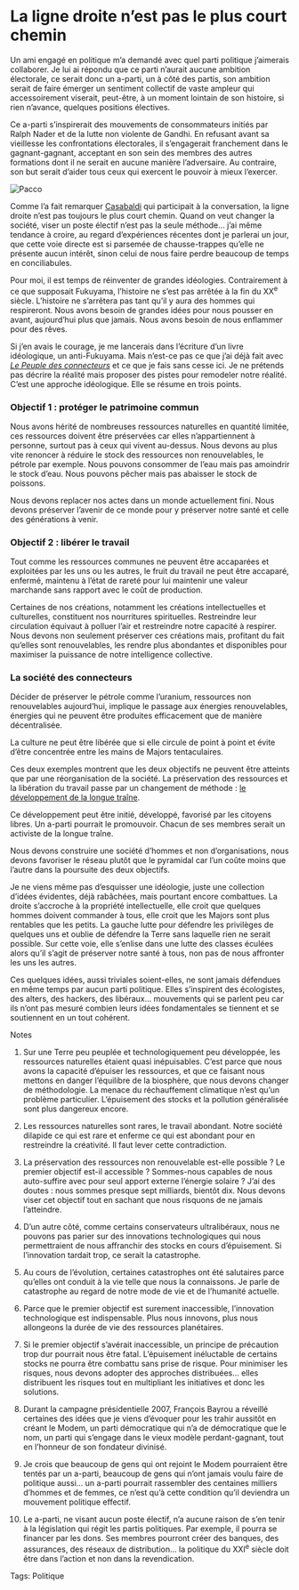 # La ligne droite n’est pas le plus court chemin

Un ami engagé en politique m’a demandé avec quel parti politique j’aimerais collaborer. Je lui ai répondu que ce parti n’aurait aucune ambition électorale, ce serait donc un a-parti, un à côté des partis, son ambition serait de faire émerger un sentiment collectif de vaste ampleur qui accessoirement viserait, peut-être, à un moment lointain de son histoire, si rien n’avance, quelques positions électives.

Ce a-parti s’inspirerait des mouvements de consommateurs initiés par Ralph Nader et de la lutte non violente de Gandhi. En refusant avant sa vieillesse les confrontations électorales, il s’engagerait franchement dans le gagnant-gagnant, acceptant en son sein des membres des autres formations dont il ne serait en aucune manière l’adversaire. Au contraire, son but serait d’aider tous ceux qui exercent le pouvoir à mieux l’exercer.

![Pacco](https://tcrouzet.com/images_tc/2007/11/la-ligne-droite.gif)

Comme l’a fait remarquer [Casabaldi](http://francescocasabaldi.typepad.com/) qui participait à la conversation, la ligne droite n’est pas toujours le plus court chemin. Quand on veut changer la société, viser un poste électif n’est pas la seule méthode… j’ai même tendance à croire, au regard d’expériences récentes dont je parlerai un jour, que cette voie directe est si parsemée de chausse-trappes qu’elle ne présente aucun intérêt, sinon celui de nous faire perdre beaucoup de temps en conciliabules.

Pour moi, il est temps de réinventer de grandes idéologies. Contrairement à ce que supposait Fukuyama, l’histoire ne s’est pas arrêtée à la fin du XX<sup>e</sup> siècle. L’histoire ne s’arrêtera pas tant qu’il y aura des hommes qui respireront. Nous avons besoin de grandes idées pour nous pousser en avant, aujourd’hui plus que jamais. Nous avons besoin de nous enflammer pour des rêves.

Si j’en avais le courage, je me lancerais dans l’écriture d’un livre idéologique, un anti-Fukuyama. Mais n’est-ce pas ce que j’ai déjà fait avec [*Le Peuple des connecteurs*](/le-peuple-des-connecteurs/) et ce que je fais sans cesse ici. Je ne prétends pas décrire la réalité mais proposer des pistes pour remodeler notre réalité. C’est une approche idéologique. Elle se résume en trois points.

### Objectif 1 : protéger le patrimoine commun

Nous avons hérité de nombreuses ressources naturelles en quantité limitée, ces ressources doivent être préservées car elles n’appartiennent à personne, surtout pas à ceux qui vivent au-dessus. Nous devons au plus vite renoncer à réduire le stock des ressources non renouvelables, le pétrole par exemple. Nous pouvons consommer de l’eau mais pas amoindrir le stock d’eau. Nous pouvons pêcher mais pas abaisser le stock de poissons.

Nous devons replacer nos actes dans un monde actuellement fini. Nous devons préserver l’avenir de ce monde pour y préserver notre santé et celle des générations à venir.

### Objectif 2 : libérer le travail

Tout comme les ressources communes ne peuvent être accaparées et exploitées par les uns ou les autres, le fruit du travail ne peut être accaparé, enfermé, maintenu à l’état de rareté pour lui maintenir une valeur marchande sans rapport avec le coût de production.

Certaines de nos créations, notamment les créations intellectuelles et culturelles, constituent nos nourritures spirituelles. Restreindre leur circulation équivaut à polluer l’air et restreindre notre capacité à respirer. Nous devons non seulement préserver ces créations mais, profitant du fait qu’elles sont renouvelables, les rendre plus abondantes et disponibles pour maximiser la puissance de notre intelligence collective.

### La société des connecteurs

Décider de préserver le pétrole comme l’uranium, ressources non renouvelables aujourd’hui, implique le passage aux énergies renouvelables, énergies qui ne peuvent être produites efficacement que de manière décentralisée.

La culture ne peut être libérée que si elle circule de point à point et évite d’être concentrée entre les mains de Majors tentaculaires.

Ces deux exemples montrent que les deux objectifs ne peuvent être atteints que par une réorganisation de la société. La préservation des ressources et la libération du travail passe par un changement de méthode : [le développement de la longue traîne](/2007/11/14/liberer-la-force-travail/).

Ce développement peut être initié, développé, favorisé par les citoyens libres. Un a-parti pourrait le promouvoir. Chacun de ses membres serait un activiste de la longue traîne.

Nous devons construire une société d’hommes et non d’organisations, nous devons favoriser le réseau plutôt que le pyramidal car l’un coûte moins que l’autre dans la poursuite des deux objectifs.

Je ne viens même pas d’esquisser une idéologie, juste une collection d’idées évidentes, déjà rabâchées, mais pourtant encore combattues. La droite s’accroche à la propriété intellectuelle, elle croit que quelques hommes doivent commander à tous, elle croit que les Majors sont plus rentables que les petits. La gauche lutte pour défendre les privilèges de quelques uns et oublie de défendre la Terre sans laquelle rien ne serait possible. Sur cette voie, elle s’enlise dans une lutte des classes éculées alors qu’il s’agit de préserver notre santé à tous, non pas de nous affronter les uns les autres.

Ces quelques idées, aussi triviales soient-elles, ne sont jamais défendues en même temps par aucun parti politique. Elles s’inspirent des écologistes, des alters, des hackers, des libéraux… mouvements qui se parlent peu car ils n’ont pas mesuré combien leurs idées fondamentales se tiennent et se soutiennent en un tout cohérent.

Notes

1. Sur une Terre peu peuplée et technologiquement peu développée, les ressources naturelles étaient quasi inépuisables. C’est parce que nous avons la capacité d’épuiser les ressources, et que ce faisant nous mettons en danger l’équilibre de la biosphère, que nous devons changer de méthodologie. La menace du réchauffement climatique n’est qu’un problème particulier. L’épuisement des stocks et la pollution généralisée sont plus dangereux encore.

2. Les ressources naturelles sont rares, le travail abondant. Notre société dilapide ce qui est rare et enferme ce qui est abondant pour en restreindre la créativité. Il faut lever cette contradiction.

3. La préservation des ressources non renouvelable est-elle possible ? Le premier objectif est-il accessible ? Sommes-nous capables de nous auto-suffire avec pour seul apport externe l’énergie solaire ? J’ai des doutes : nous sommes presque sept milliards, bientôt dix. Nous devons viser cet objectif tout en sachant que nous risquons de ne jamais l’atteindre.

4. D’un autre côté, comme certains conservateurs ultralibéraux, nous ne pouvons pas parier sur des innovations technologiques qui nous permettraient de nous affranchir des stocks en cours d’épuisement. Si l’innovation tardait trop, ce serait la catastrophe.

5. Au cours de l’évolution, certaines catastrophes ont été salutaires parce qu’elles ont conduit à la vie telle que nous la connaissons. Je parle de catastrophe au regard de notre mode de vie et de l’humanité actuelle.

6. Parce que le premier objectif est surement inaccessible, l’innovation technologique est indispensable. Plus nous innovons, plus nous allongeons la durée de vie des ressources planétaires.

7. Si le premier objectif s’avérait inaccessible, un principe de précaution trop dur pourrait nous être fatal. L’épuisement inéluctable de certains stocks ne pourra être combattu sans prise de risque. Pour minimiser les risques, nous devons adopter des approches distribuées… elles distribuent les risques tout en multipliant les initiatives et donc les solutions.

8. Durant la campagne présidentielle 2007, François Bayrou a réveillé certaines des idées que je viens d’évoquer pour les trahir aussitôt en créant le Modem, un parti démocratique qui n’a de démocratique que le nom, un parti qui s’engage dans le vieux modèle perdant-gagnant, tout en l’honneur de son fondateur divinisé.

9. Je crois que beaucoup de gens qui ont rejoint le Modem pourraient être tentés par un a-parti, beaucoup de gens qui n’ont jamais voulu faire de politique aussi… un a-parti pourrait rassembler des centaines milliers d’hommes et de femmes, ce n’est qu’à cette condition qu’il deviendra un mouvement politique effectif.

10. Le a-parti, ne visant aucun poste électif, n’a aucune raison de s’en tenir à la législation qui régit les partis politiques. Par exemple, il pourra se financer par les dons. Ses membres pourront créer des banques, des assurances, des réseaux de distribution… la politique du XXI<sup>e</sup> siècle doit être dans l’action et non dans la revendication.

Tags: Politique